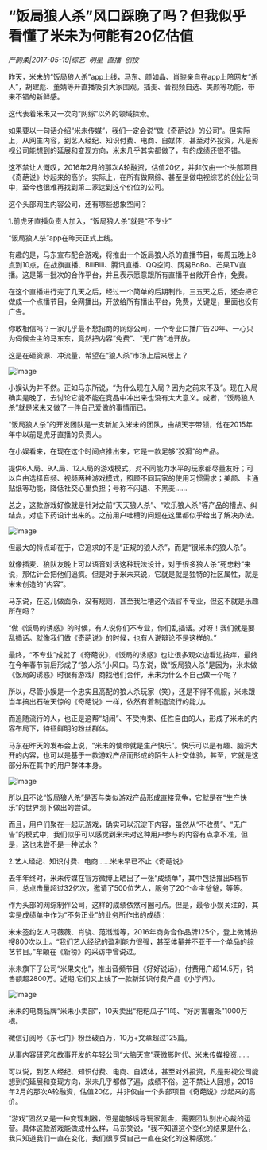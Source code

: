 # “饭局狼人杀”风口踩晚了吗？但我似乎看懂了米未为何能有20亿估值

*严韵柔|2017-05-19|综艺 
                                                明星 
                                                直播 
                                                创投*

昨天，米未的“饭局狼人杀”app上线，马东、颜如晶、肖骁亲自在app上陪网友“杀人”，胡建彪、董婧等开直播吸引大家围观。插麦、音视频自选、美颜等功能，带来不错的新鲜感。

这代表着米未又一次向“网综”以外的领域探索。

如果要以一句话介绍“米未传媒”，我们一定会说“做《奇葩说》的公司”。但实际上，从网生内容，到艺人经纪、知识付费、电商、自媒体，甚至对外投资，凡是影视公司能想到的延展和变现方向，米未几乎其实都做了，有的成绩还很不错。

这不禁让人慨叹，2016年2月的那次A轮融资，估值20亿，并非仅由一个头部项目《奇葩说》炒起来的高价。实际上，在所有做网综、甚至是做电视综艺的创业公司中，至今也很难再找到第二家达到这个价位的公司。

这个头部网生内容公司，还有哪些想象空间？

1.前虎牙直播负责人加入，“饭局狼人杀”就是“不专业”

“饭局狼人杀”app在昨天正式上线。

有趣的是，马东宣布配合游戏，将推出一个饭局狼人杀的直播节目，每周五晚上8点到10点，在战旗直播、BiliBili、腾讯直播、QQ空间、网易BoBo、芒果TV直播。这是第一批次的合作平台，并且表示愿意跟所有直播平台敞开合作，免费。

在这个直播进行完了几天之后，经过一个简单的后期制作，三五天之后，还会把它做成一个点播节目，全网播出，开放给所有播出平台，免费，关键是，里面也没有广告。

你敢相信吗？一家几乎最不愁招商的网综公司，一个专业口播广告20年、一心只为伺候金主的马东东，竟然把内容“免费”、“无广告”地开放。

这是在砸资源、冲流量，希望在“狼人杀”市场上后来居上？

![Image](http://si1.go2yd.com/get-image/0DzVbBLVZyq)

小娱认为并不然。正如马东所说，“为什么现在入局？因为之前来不及”。现在入局确实是晚了，去讨论它能不能在竞品中冲出来也没有太大意义。或者，“饭局狼人杀”就是米未又做了一件自己爱做的事情而已。

“饭局狼人杀”的开发团队是一支新加入米未的团队，由胡天宇带领，他在2015年年中以前是虎牙直播的负责人。

在小娱看来，在现在这个时间点推出来，它是一款足够“狡猾”的产品。

提供6人局、9人局、12人局的游戏模式，对不同能力水平的玩家都尽量友好；可以自由选择音频、视频两种游戏模式，照顾不同玩家的使用习惯需求；美颜、卡通贴纸等功能，降低社交心里负担；号称不闪退、不黑麦……

总之，这款游戏好像就是针对之前“天天狼人杀”、“欢乐狼人杀”等产品的槽点、纠结点，对症下药设计出来的。之前用户吐槽的问题在这里都似乎给出了解决办法。

![Image](http://si1.go2yd.com/get-image/0DzVbFRWTMe)

但最大的特点却在于，它追求的不是“正规的狼人杀”，而是“很米未的狼人杀”。

就像插麦、狼队友晚上可以语音对话这种玩法设计，对于很多狼人杀“死忠粉”来说，那估计会把他们逼疯。但是对于米未来说，它就是就是独特的社区属性，就是米未创造的“内容”。

马东说，在这儿做面杀，没有规则，甚至我吐槽这个法官不专业，但这不就是乐趣所在吗？

“做《饭局的诱惑》的时候，有人说你们不专业，你们乱插话。对呀！我们就是要乱插话。就像我们做《奇葩说》的时候，也有人说辩论不是这样的。”

最终，“不专业”成就了《奇葩说》，《饭局的诱惑》也让很多观众边看边技痒，最终在今年春节前后形成了“狼人杀”小风口。马东说，做“饭局狼人杀”是因为，米未做《饭局的诱惑》时很有游戏厂商找他们合作，米未为什么不自己做一个呢？

所以，尽管小娱是一个忠实且高配的狼人杀玩家（笑），还是不得不佩服，米未跟当年搞出石破天惊的《奇葩说》一样，依然有着制造流行的能力。

而追随流行的人，也正是这帮“胡闹”、不受拘束、任性自由的人，形成了米未的内容布局下，特征鲜明的粉丝群体。

马东在昨天的发布会上说，“米未的使命就是生产快乐”。快乐可以是有趣、脑洞大开的内容，也可以是基于一款游戏产品而形成的陌生人社交体验，甚至，它就是这部分乐在其中的用户群体本身。

![Image](http://si1.go2yd.com/get-image/0DzVbEEVyKG)

所以且不论“饭局狼人杀”是否与类似游戏产品形成直接竞争，它就是在“生产快乐”的世界观下做出的尝试。

而且，用户们聚在一起玩游戏，确实可以沉淀下内容，虽然从“不收费”、“无广告”的模式中，我们似乎可以感觉到米未对这种用户参与的内容有点拿不准，但是，这也未尝不是一种试水？

2.艺人经纪、知识付费、电商……米未早已不止《奇葩说》

去年年终时，米未传媒在官方微博上晒出了一张“成绩单”，其中包括推出5档节目，总点击量超过32亿次，邀请了500位艺人，服务了20个金主爸爸，等等。

作为头部的网综制作公司，这样的成绩依然可圈可点。但是，最令小娱关注的，其实是成绩单中作为“不务正业”的业务所作出的成绩：

米未签约艺人马薇薇、肖骁、范湉湉等，2016年商务合作品牌125个，登上微博热搜800次以上。“我们艺人经纪的盈利能力很强，甚至体量并不亚于一个单品的综艺节目。”牟頔在《新榜》的采访中曾说过。

米未旗下子公司“米果文化”，推出音频节目《好好说话》，付费用户超14.5万，销售额超2800万。近期,它们又上线了一款新知识付费产品《小学问》。

![Image](http://si1.go2yd.com/get-image/0DzVbEU5fBw)

米未的电商品牌“米未小卖部”，10天卖出“粑粑瓜子”1吨、“好厉害薯条”1000万根。

微信订阅号《东七门》粉丝破百万，10万+文章超过125篇。

从事内容研究和故事开发的年轻公司“大脑天宫”获微影时代、米未传媒投资……

可以说，到艺人经纪、知识付费、电商、自媒体，甚至对外投资，凡是影视公司能想到的延展和变现方向，米未几乎都做了遍，成绩不俗。这不禁让人回想，2016年2月的那次A轮融资，估值20亿，并非仅由一个头部项目《奇葩说》炒起来的高价。

“游戏”固然又是一种变现利器，但是能够诱导玩家氪金，需要团队别出心裁的运营。具体这款游戏能做成什么样，马东笑说，“我不知道这个变化的结果是什么，我只知道我们一直在变化，我们很享受自己一直在变化的这种感觉。”

